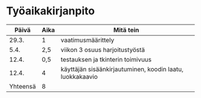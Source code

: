 # Työaikakirjanpito

| **Päivä** | **Aika** | **Mitä tein** |
|-----------|----------|---------------|
| 29.3.     | 1        | vaatimusmäärittely|
| 5.4.      | 2,5      | viikon 3 osuus harjoitustyöstä|
| 12.4.     | 0,5      | testauksen ja tkinterin toimivuus|
| 12.4.     | 4        | käyttäjän sisäänkirjautuminen, koodin laatu, luokkakaavio|
| Yhteensä  | 8        |               |
